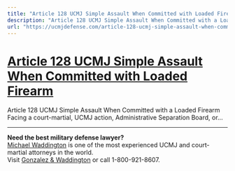 ```yaml
---
title: "Article 128 UCMJ Simple Assault When Committed with Loaded Firearm"
description: "Article 128 UCMJ Simple Assault When Committed with a Loaded Firearm Facing a court-martial, UCMJ action, Administrative Separation Board, or..."
url: "https://ucmjdefense.com/article-128-ucmj-simple-assault-when-committed-with-loaded-firearm.html"
---
```


# [Article 128 UCMJ Simple Assault When Committed with Loaded Firearm](https://ucmjdefense.com/article-128-ucmj-simple-assault-when-committed-with-loaded-firearm.html)

Article 128 UCMJ Simple Assault When Committed with a Loaded Firearm Facing a court-martial, UCMJ action, Administrative Separation Board, or...

---

**Need the best military defense lawyer?**  
[Michael Waddington](https://ucmjdefense.com/attorneys/michael-stewart-waddington-partner.html) is one of the most experienced UCMJ and court-martial attorneys in the world.  
Visit [Gonzalez & Waddington](https://ucmjdefense.com) or call 1-800-921-8607.
